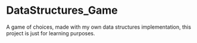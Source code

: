 # DataStructures_Game
A game of choices, made with my own data structures implementation, this project is just for learning purposes.

